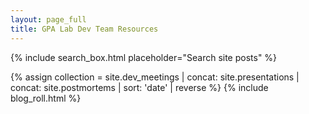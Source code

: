 ```yaml
---
layout: page_full
title: GPA Lab Dev Team Resources
---
```


{% include search_box.html placeholder="Search site posts" %}

{% assign collection = site.dev_meetings | concat: site.presentations | concat: site.postmortems | sort: 'date' | reverse %}
{% include blog_roll.html %}
